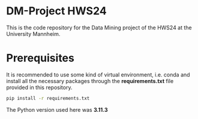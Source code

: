 # DM-Project HWS24

This is the code repository for the Data Mining project of the HWS24 at the University Mannheim.

# Prerequisites

It is recommended to use some kind of virtual environment, i.e. conda and install all the necessary packages through the **requirements.txt** file provided in this repository.

```bash
pip install -r requirements.txt
```

The Python version used here was **3.11.3**